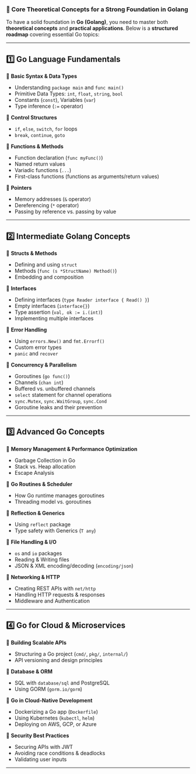 ### **📌 Core Theoretical Concepts for a Strong Foundation in Golang**  

To have a solid foundation in **Go (Golang)**, you need to master both **theoretical concepts** and **practical applications**. Below is a **structured roadmap** covering essential Go topics:

---

## **1️⃣ Go Language Fundamentals**
🔹 **Basic Syntax & Data Types**
- Understanding `package main` and `func main()`
- Primitive Data Types: `int`, `float`, `string`, `bool`
- Constants (`const`), Variables (`var`)
- Type inference (`:=` operator)

🔹 **Control Structures**
- `if`, `else`, `switch`, `for` loops
- `break`, `continue`, `goto`

🔹 **Functions & Methods**
- Function declaration (`func myFunc()`)
- Named return values
- Variadic functions (`...`)
- First-class functions (functions as arguments/return values)

🔹 **Pointers**
- Memory addresses (`&` operator)
- Dereferencing (`*` operator)
- Passing by reference vs. passing by value

---

## **2️⃣ Intermediate Golang Concepts**
🔹 **Structs & Methods**
- Defining and using `struct`
- Methods (`func (s *StructName) Method()`)
- Embedding and composition

🔹 **Interfaces**
- Defining interfaces (`type Reader interface { Read() }`)
- Empty interfaces (`interface{}`)
- Type assertion (`val, ok := i.(int)`)
- Implementing multiple interfaces

🔹 **Error Handling**
- Using `errors.New()` and `fmt.Errorf()`
- Custom error types
- `panic` and `recover`

🔹 **Concurrency & Parallelism**
- Goroutines (`go func()`)
- Channels (`chan int`)
- Buffered vs. unbuffered channels
- `select` statement for channel operations
- `sync.Mutex`, `sync.WaitGroup`, `sync.Cond`
- Goroutine leaks and their prevention

---

## **3️⃣ Advanced Go Concepts**
🔹 **Memory Management & Performance Optimization**
- Garbage Collection in Go
- Stack vs. Heap allocation
- Escape Analysis

🔹 **Go Routines & Scheduler**
- How Go runtime manages goroutines
- Threading model vs. goroutines

🔹 **Reflection & Generics**
- Using `reflect` package
- Type safety with Generics (`T any`)

🔹 **File Handling & I/O**
- `os` and `io` packages
- Reading & Writing files
- JSON & XML encoding/decoding (`encoding/json`)

🔹 **Networking & HTTP**
- Creating REST APIs with `net/http`
- Handling HTTP requests & responses
- Middleware and Authentication

---

## **4️⃣ Go for Cloud & Microservices**
🔹 **Building Scalable APIs**
- Structuring a Go project (`cmd/`, `pkg/`, `internal/`)
- API versioning and design principles

🔹 **Database & ORM**
- SQL with `database/sql` and PostgreSQL
- Using GORM (`gorm.io/gorm`)

🔹 **Go in Cloud-Native Development**
- Dockerizing a Go app (`Dockerfile`)
- Using Kubernetes (`kubectl`, `helm`)
- Deploying on AWS, GCP, or Azure

🔹 **Security Best Practices**
- Securing APIs with JWT
- Avoiding race conditions & deadlocks
- Validating user inputs

---



